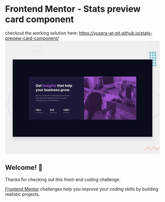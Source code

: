 # Frontend Mentor - Stats preview card component
checkout the working solution here: https://yusera-at-git.github.io/stats-preview-card-component/
![Design preview for the Stats preview card component coding challenge](./design/desktop-preview.jpg)

## Welcome! 👋

Thanks for checking out this front-end coding challenge.

[Frontend Mentor](https://www.frontendmentor.io) challenges help you improve your coding skills by building realistic projects.
